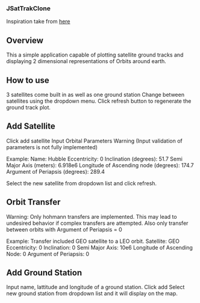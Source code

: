 ### JSatTrakClone

Inspiration take from [here](https://www.gano.name/shawn/JSatTrak/)

## Overview

This a simple application capable of plotting satellite ground tracks and displaying 2 dimensional representations of Orbits around earth.

## How to use

3 satellites come built in as well as one ground station
Change between satellites using the dropdown menu. Click refresh button to regenerate the ground track plot. 

## Add Satellite

Click add satellite
Input Orbital Parameters
Warning (Input validation of parameters is not fully implemented)

Example:
Name: Hubble
Eccentricity: 0
Inclination (degrees): 51.7
Semi Major Axis (meters): 6.918e6
Longitude of Ascending node (degrees): 174.7
Argument of Periapsis (degrees): 289.4  

Select the new satellite from dropdown list and click refresh.

## Orbit Transfer

Warning: Only hohmann transfers are implemented. This may lead to undesired behavior if complex transfers are attempted. 
	Also only transfer between orbits with Argument of Periapsis = 0
	
Example: Transfer included GEO satellite to a LEO orbit. 
Satellite: GEO
Eccentricity: 0
Inclination: 0
Semi Major Axis: 10e6
Longitude of Ascending Node: 0
Argument of Periapsis: 0


## Add Ground Station
Input name, lattitude and longitude of a ground station. 
Click add
Select new ground station from dropdown list and it will display on the map. 




